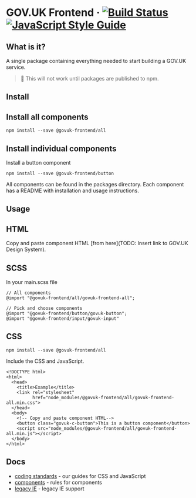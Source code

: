 GOV.UK Frontend ·
[![Build Status](https://travis-ci.org/alphagov/govuk-frontend.svg?branch=master)](https://travis-ci.org/alphagov/govuk-frontend)
[![JavaScript Style Guide](https://img.shields.io/badge/code_style-standard-brightgreen.svg)](https://standardjs.com)
=====================

## What is it?

A single package containing everything needed to start building a GOV.UK service.

> :rotating_light: This will not work until packages are published to npm.

## Install

## Install all components

```
npm install --save @govuk-frontend/all
```

## Install individual components

Install a button component

```
npm install --save @govuk-frontend/button
```

All components can be found in the packages directory.
Each component has a README with installation and usage instructions.

## Usage

## HTML

Copy and paste component HTML [from here](TODO: Insert link to GOV.UK Design System).

## SCSS

In your main.scss file

```
// All components
@import "@govuk-frontend/all/govuk-frontend-all";

// Pick and choose components
@import "@govuk-frontend/button/govuk-button";
@import "@govuk-frontend/input/govuk-input"
```

## CSS

```
npm install --save @govuk-frontend/all
```

Include the CSS and JavaScript.

```
<!DOCTYPE html>
<html>
  <head>
    <title>Example</title>
    <link rel="stylesheet"
          href="node_modules/@govuk-frontend/all/govuk-frontend-all.min.css">
  </head>
  <body>
    <!-- Copy and paste component HTML-->
    <button class="govuk-c-button">This is a button component</button>
    <script src="node_modules/@govuk-frontend/all/govuk-frontend-all.min.js"></script>
  </body>
</html>
```

## Docs

* [coding standards](/docs/coding-standards/) - our guides for CSS and JavaScript
* [components](/docs/components.md) - rules for components
* [legacy IE](/docs/legacy-ie.md) - legacy IE support
